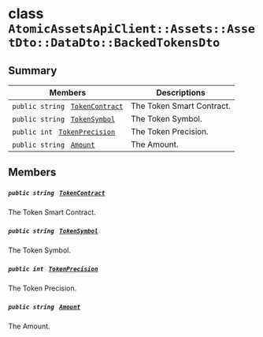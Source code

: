 # class `AtomicAssetsApiClient::Assets::AssetDto::DataDto::BackedTokensDto` 

## Summary

 Members                                | Descriptions                                
----------------------------------------|---------------------------------------------
`public string ` [`TokenContract`](#class_atomic_assets_api_client_1_1_assets_1_1_asset_dto_1_1_data_dto_1_1_backed_tokens_dto_1a60296df624437b2197677dbab4480131) | The Token Smart Contract.
`public string ` [`TokenSymbol`](#class_atomic_assets_api_client_1_1_assets_1_1_asset_dto_1_1_data_dto_1_1_backed_tokens_dto_1ac419f589d08baa34f7be58d065aa4a88) | The Token Symbol.
`public int ` [`TokenPrecision`](#class_atomic_assets_api_client_1_1_assets_1_1_asset_dto_1_1_data_dto_1_1_backed_tokens_dto_1ababccf16843f4eb633468783826c257e) | The Token Precision.
`public string ` [`Amount`](#class_atomic_assets_api_client_1_1_assets_1_1_asset_dto_1_1_data_dto_1_1_backed_tokens_dto_1a68626ae376f04fe098eee0037b8726ff) | The Amount.

## Members

##### `public string ` [`TokenContract`](#class_atomic_assets_api_client_1_1_assets_1_1_asset_dto_1_1_data_dto_1_1_backed_tokens_dto_1a60296df624437b2197677dbab4480131) 

The Token Smart Contract.

##### `public string ` [`TokenSymbol`](#class_atomic_assets_api_client_1_1_assets_1_1_asset_dto_1_1_data_dto_1_1_backed_tokens_dto_1ac419f589d08baa34f7be58d065aa4a88) 

The Token Symbol.

##### `public int ` [`TokenPrecision`](#class_atomic_assets_api_client_1_1_assets_1_1_asset_dto_1_1_data_dto_1_1_backed_tokens_dto_1ababccf16843f4eb633468783826c257e) 

The Token Precision.

##### `public string ` [`Amount`](#class_atomic_assets_api_client_1_1_assets_1_1_asset_dto_1_1_data_dto_1_1_backed_tokens_dto_1a68626ae376f04fe098eee0037b8726ff) 

The Amount.

